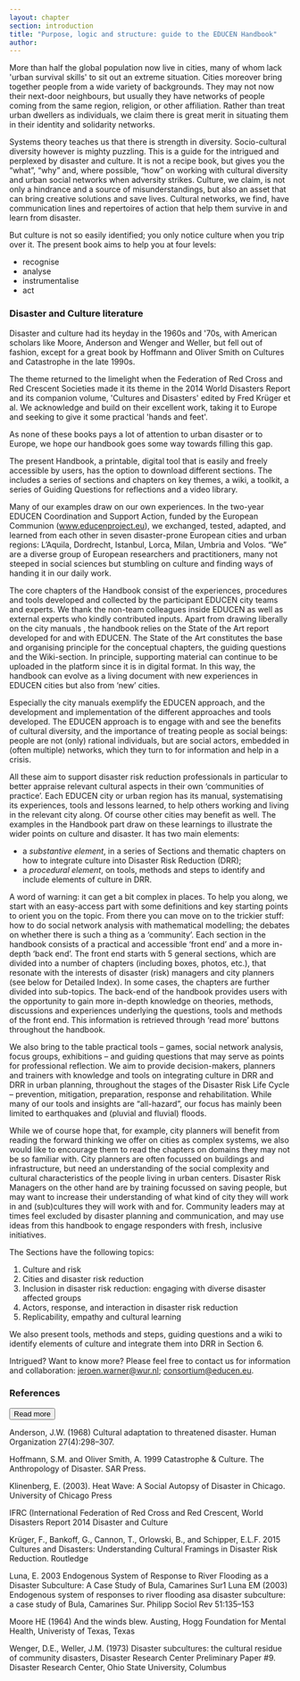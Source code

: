 ```yaml
---
layout: chapter
section: introduction
title: "Purpose, logic and structure: guide to the EDUCEN Handbook"
author:
--- 
```

More than half the global population now live in cities, many of whom lack 'urban survival skills' to  sit out an extreme situation. Cities moreover bring together people from a wide variety of backgrounds. They may not now their next-door neighbours, but usually they have networks of people coming from the same region, religion, or other affiliation. Rather than treat urban dwellers as individuals, we claim there is great merit in situating them in their identity and solidarity networks.

Systems theory teaches us that there is strength in diversity. Socio-cultural diversity however is mighty puzzling. This is a guide for the intrigued and perplexed by disaster and culture. It is not a recipe book, but gives you the “what”, “why” and, where possible, “how” on working with cultural diversity and urban social networks when adversity strikes. Culture, we claim, is not only a hindrance and a source of misunderstandings, but also an asset that can bring creative solutions and save lives. Cultural networks, we find, have communication lines and repertoires of action that help them survive in and learn from disaster.

But culture is not so easily identified; you only notice culture when you trip over it. The present book aims to help you at four levels: 
- recognise
- analyse
- instrumentalise
- act

<p class="box-start"></p>

### Disaster and Culture literature

Disaster and culture had its heyday in the 1960s and '70s, with American scholars like Moore, Anderson and Wenger and Weller, but fell out of fashion, except for a great book by Hoffmann and Oliver Smith on Cultures and Catastrophe in the late  1990s. 

The theme returned to the limelight when the Federation of Red Cross and Red Crescent Societies made it its theme in the 2014 World Disasters Report and its companion volume, 'Cultures and Disasters' edited by Fred Krüger et al. We acknowledge and build on their excellent work, taking it to Europe and seeking to give it some practical 'hands and feet'. 

As none of these books pays a lot of attention to urban disaster or to Europe, we hope our handbook goes some way towards filling this gap. 

<p class="box-end"></p>

The present Handbook, a printable, digital tool that is easily and freely accessible by users, has the option to download different sections. The includes a series of sections and chapters on key themes, a wiki, a toolkit, a series of Guiding Questions for reflections and a video library. 

Many of our examples draw on our own experiences. In the two-year EDUCEN Coordination and Support Action, funded by the European Communion (www.educenproject.eu), we exchanged, tested, adapted, and learned from each other in seven disaster-prone European cities and urban regions: L’Aquila, Dordrecht, Istanbul, Lorca, Milan, Umbria and Volos. “We” are a diverse group of European researchers and practitioners, many not steeped in social sciences but stumbling on culture and finding ways of handing it in our daily work.  

The core chapters of the Handbook consist of the experiences, procedures and tools developed and collected by the participant EDUCEN city teams and experts. We thank the non-team colleagues inside EDUCEN as well as external experts who kindly contributed inputs. Apart from drawing liberally on the city manuals , the handbook relies on the State of the Art report developed for and with EDUCEN. The State of the Art constitutes the base and organising principle for the conceptual chapters, the guiding questions and the Wiki-section. In principle, supporting material can continue to be uploaded in the platform since it is in digital format. In this way, the handbook can evolve as a living document with new experiences in EDUCEN cities but also from ‘new’ cities.

Especially the city manuals exemplify the EDUCEN approach, and the development and implementation of the different approaches and tools developed. The EDUCEN approach is to engage with and see the benefits of cultural diversity, and the importance of treating people as social beings: people are not (only) rational individuals, but are social actors, embedded in (often multiple) networks, which they turn to for information and help in a crisis.  

All these aim to support disaster risk reduction professionals in particular to better appraise relevant cultural aspects in their own ‘communities of practice’. Each EDUCEN city or urban region has its manual, systematising its experiences, tools and lessons learned, to help others working and living in the relevant city along. Of course other cities may benefit as well. The examples in the Handbook part draw on these learnings to illustrate the wider points on culture and disaster. It has two main elements:
- a _substantive element_, in a series of Sections and thematic chapters on how to integrate culture into Disaster Risk Reduction (DRR);
- a _procedural element_, on tools, methods and steps to identify and include elements of culture in DRR.

A word of warning: it can get a bit complex in places. To help you along, we start with an easy-access part with some definitions and key starting points to orient you on the topic. From there you can move on to the trickier stuff: how to do social network analysis with mathematical modelling; the debates on whether there is such a thing as a ‘community’. Each section in the handbook consists of a practical and accessible ‘front end’ and a more in-depth ‘back end’. The front end starts with 5 general sections, which are divided into a number of chapters (including boxes, photos, etc.), that resonate with the interests of disaster (risk) managers and city planners (see below for Detailed Index). In some cases, the chapters are further divided into sub-topics. The back-end of the handbook provides users with the opportunity to gain more in-depth knowledge on theories, methods, discussions and experiences underlying the questions, tools and methods of the front end. This information is retrieved through ‘read more’ buttons throughout the handbook. 

We also bring to the table practical tools – games, social network analysis, focus groups, exhibitions – and guiding questions that may serve as points for professional reflection. We aim to provide decision-makers, planners and trainers with knowledge and tools on integrating culture in DRR and DRR in urban planning, throughout the stages of the Disaster Risk Life Cycle – prevention, mitigation, preparation, response and rehabilitation. While many of our tools and insights are “all-hazard”, our focus has mainly been limited to earthquakes and (pluvial and fluvial) floods.

While we of course hope that, for example, city planners will benefit from reading the forward thinking we offer on cities as complex systems, we also would like to encourage them to read the chapters on domains they may not be so familiar with. City planners are often focussed on buildings and infrastructure, but need an understanding of the social complexity and cultural characteristics of the people living in urban centers. Disaster Risk Managers on the other hand are by training focussed on saving people, but may want to increase their understanding of what kind of city they will work in and (sub)cultures they will work with and for. Community leaders may at times feel excluded by disaster planning and communication, and may use ideas from this handbook to engage responders with fresh, inclusive initiatives.  

The Sections have the following topics: 

1. Culture and risk 
2. Cities and disaster risk reduction
3. Inclusion in disaster risk reduction: engaging with diverse disaster affected groups
4. Actors, response, and interaction in disaster risk reduction
5. Replicability, empathy and cultural learning  

We also present tools, methods and steps, guiding questions and a wiki to identify elements of culture and integrate them into DRR in Section 6.  

Intrigued? Want to know more? Please feel free to contact us for information and collaboration: [jeroen.warner@wur.nl](mailto:jeroen.warner@wur.nl); [consortium@educen.eu](mailto:consortium@educen.eu).

### References 
<p class="btn-wrap">
  <button class="btn btn-default btn-collapse" type="button" data-toggle="collapse" data-target="#collapse-1" aria-expanded="false" aria-controls="collapse-1">
  Read more
</button></p>

<p content-id="collapse-1" class="collapse-start"></p>

Anderson, J.W. (1968) Cultural adaptation to threatened disaster. Human Organization 27(4):298–307.

Hoffmann, S.M. and Oliver Smith, A. 1999 Catastrophe & Culture. The Anthropology of Disaster. SAR Press.

Klinenberg, E. (2003). Heat Wave: A Social Autopsy of Disaster in Chicago. University of Chicago Press

IFRC (International Federation of Red Cross and Red Crescent, World Disasters Report 2014 Disaster and Culture

Krüger, F., Bankoff, G., Cannon, T., Orlowski, B., and Schipper, E.L.F. 2015  Cultures and Disasters: Understanding Cultural Framings in Disaster Risk Reduction. Routledge 

Luna, E. 2003  Endogenous System of Response to River Flooding as a Disaster Subculture: A Case Study of Bula, Camarines Sur1  Luna EM (2003) Endogenous system of responses to river flooding asa disaster subculture: a case study of Bula, Camarines Sur. Philipp Sociol Rev 51:135–153

Moore HE (1964) And the winds blew. Austing, Hogg Foundation for Mental Health, Univeristy of Texas, Texas

Wenger, D.E., Weller, J.M. (1973) Disaster subcultures: the cultural residue of community disasters, Disaster Research Center Preliminary Paper #9. Disaster Research Center, Ohio State University, Columbus

<p class="collapse-end"></p>
